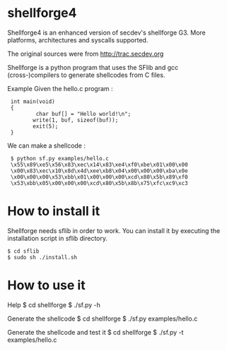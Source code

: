 shellforge4
===========

Shellforge4 is an enhanced version of secdev's shellforge G3. More platforms, architectures and syscalls supported.

The original sources were from http://trac.secdev.org


Shellforge is a python program that uses the SFlib and gcc (cross-)compilers to generate shellcodes from C files.

Example
Given the hello.c program :
```
 int main(void) 
 {
         char buf[] = "Hello world!\n";
        write(1, buf, sizeof(buf));
        exit(5);
 }
```
We can make a shellcode :
```
 $ python sf.py examples/hello.c
 \x55\x89\xe5\x56\x83\xec\x14\x83\xe4\xf0\xbe\x01\x00\x00
 \x00\x83\xec\x10\x8d\x4d\xee\xb8\x04\x00\x00\x00\xba\x0e
 \x00\x00\x00\x53\xbb\x01\x00\x00\x00\xcd\x80\x5b\x89\xf0
 \x53\xbb\x05\x00\x00\x00\xcd\x80\x5b\x8b\x75\xfc\xc9\xc3
```

# How to install it

Shellforge needs sflib in order to work. You can install it by executing the installation script in sflib directory.
```
$ cd sflib
$ sudo sh ./install.sh
```

# How to use it

Help
$ cd shellforge
$ ./sf.py -h

Generate the shellcode 
$ cd shellforge
$ ./sf.py examples/hello.c 

Generate the shellcode and test it
$ cd shellforge
$ ./sf.py -t examples/hello.c 
